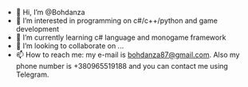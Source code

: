 - 👋 Hi, I’m @Bohdanza
- 👀 I’m interested in programming on c#/c++/python and game development
- 🌱 I’m currently learning c# language and monogame framework
- 💞️ I’m looking to collaborate on ...
- 📫 How to reach me: my e-mail is bohdanza87@gmail.com. Also my phone number is +380965519188 and you can contact me using Telegram.

<!---
Bohdanza/Bohdanza is a ✨ special ✨ repository because its `README.md` (this file) appears on your GitHub profile.
You can click the Preview link to take a look at your changes.
--->
